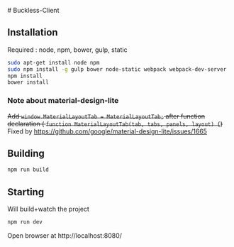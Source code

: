 # Buckless-Client

## Installation

Required : node, npm, bower, gulp, static

```sh
sudo apt-get install node npm
sudo npm install -g gulp bower node-static webpack webpack-dev-server
npm install
bower install
```

### Note about material-design-lite

~~Add `window.MaterialLayoutTab = MaterialLayoutTab;` after function declaration (
`function MaterialLayoutTab(tab, tabs, panels, layout) {`)~~ Fixed by https://github.com/google/material-design-lite/issues/1665

## Building

```sh
npm run build
```

## Starting

Will build+watch the project

```sh
npm run dev
```

Open browser at http://localhost:8080/
